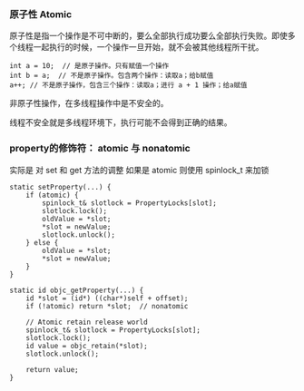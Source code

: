 ### 原子性 Atomic

原子性是指一个操作是不可中断的，要么全部执行成功要么全部执行失败。即使多个线程一起执行的时候，一个操作一旦开始，就不会被其他线程所干扰。

    int a = 10;  // 是原子操作。只有赋值一个操作
    int b = a;  // 不是原子操作。包含两个操作：读取a；给b赋值
    a++; // 不是原子操作，包含三个操作：读取a；进行 a + 1 操作；给a赋值 

非原子性操作，在多线程操作中是不安全的。

线程不安全就是多线程环境下，执行可能不会得到正确的结果。


### property的修饰符： atomic 与 nonatomic 

实际是 对 set 和 get 方法的调整 如果是 atomic 则使用 spinlock_t 来加锁

```
static setProperty(...) {
    if (atomic) {
        spinlock_t& slotlock = PropertyLocks[slot];
        slotlock.lock();
        oldValue = *slot;
        *slot = newValue;        
        slotlock.unlock();
    } else {
        oldValue = *slot;
        *slot = newValue;
    }
}

static id objc_getProperty(...) {
    id *slot = (id*) ((char*)self + offset);
    if (!atomic) return *slot;  // nonatomic
        
    // Atomic retain release world
    spinlock_t& slotlock = PropertyLocks[slot];
    slotlock.lock();
    id value = objc_retain(*slot);
    slotlock.unlock();
    
    return value;
}

```
